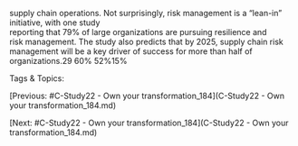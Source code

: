 supply chain operations. 
Not surprisingly, risk management is a “lean-in” initiative, with one study  
reporting that 79% of large organizations are pursuing resilience and  
risk management. The study also predicts that by 2025, supply chain risk  
management will be a key driver of success for more than half of organizations.29 60% 52%15%  

   Tags & Topics:
   

[Previous: #C-Study22 - Own your transformation_184](C-Study22 - Own your transformation_184.md)

[Next: #C-Study22 - Own your transformation_184](C-Study22 - Own your transformation_184.md)